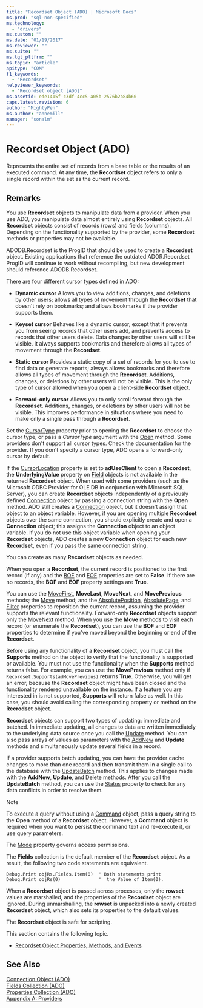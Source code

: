 ```yaml
---
title: "Recordset Object (ADO) | Microsoft Docs"
ms.prod: "sql-non-specified"
ms.technology:
  - "drivers"
ms.custom: ""
ms.date: "01/19/2017"
ms.reviewer: ""
ms.suite: ""
ms.tgt_pltfrm: ""
ms.topic: "article"
apitype: "COM"
f1_keywords: 
  - "Recordset"
helpviewer_keywords: 
  - "Recordset object [ADO]"
ms.assetid: ede1415f-c3df-4cc5-a05b-2576b2b84b60
caps.latest.revision: 6
author: "MightyPen"
ms.author: "annemill"
manager: "sonalm"
---
```

# Recordset Object (ADO)
Represents the entire set of records from a base table or the results of an executed command. At any time, the **Recordset** object refers to only a single record within the set as the current record.  
  
## Remarks  
 You use **Recordset** objects to manipulate data from a provider. When you use ADO, you manipulate data almost entirely using **Recordset** objects. All **Recordset** objects consist of records (rows) and fields (columns). Depending on the functionality supported by the provider, some **Recordset** methods or properties may not be available.  
  
 ADODB.Recordset is the ProgID that should be used to create a **Recordset** object. Existing applications that reference the outdated ADOR.Recordset ProgID will continue to work without recompiling, but new development should reference ADODB.Recordset.  
  
 There are four different cursor types defined in ADO:  
  
-   **Dynamic cursor** Allows you to view additions, changes, and deletions by other users; allows all types of movement through the **Recordset** that doesn't rely on bookmarks; and allows bookmarks if the provider supports them.  
  
-   **Keyset cursor** Behaves like a dynamic cursor, except that it prevents you from seeing records that other users add, and prevents access to records that other users delete. Data changes by other users will still be visible. It always supports bookmarks and therefore allows all types of movement through the **Recordset**.  
  
-   **Static cursor** Provides a static copy of a set of records for you to use to find data or generate reports; always allows bookmarks and therefore allows all types of movement through the **Recordset**. Additions, changes, or deletions by other users will not be visible. This is the only type of cursor allowed when you open a client-side **Recordset** object.  
  
-   **Forward-only cursor** Allows you to only scroll forward through the **Recordset**. Additions, changes, or deletions by other users will not be visible. This improves performance in situations where you need to make only a single pass through a **Recordset**.  
  
 Set the [CursorType](../../../ado/reference/ado-api/cursortype-property-ado.md) property prior to opening the **Recordset** to choose the cursor type, or pass a *CursorType* argument with the [Open](../../../ado/reference/ado-api/open-method-ado-recordset.md) method. Some providers don't support all cursor types. Check the documentation for the provider. If you don't specify a cursor type, ADO opens a forward-only cursor by default.  
  
 If the [CursorLocation](../../../ado/reference/ado-api/cursorlocation-property-ado.md) property is set to **adUseClient** to open a **Recordset**, the **UnderlyingValue** property on [Field](../../../ado/reference/ado-api/field-object.md) objects is not available in the returned **Recordset** object. When used with some providers (such as the Microsoft ODBC Provider for OLE DB in conjunction with Microsoft SQL Server), you can create **Recordset** objects independently of a previously defined [Connection](../../../ado/reference/ado-api/connection-object-ado.md) object by passing a connection string with the **Open** method. ADO still creates a [Connection](../../../ado/reference/ado-api/connection-object-ado.md) object, but it doesn't assign that object to an object variable. However, if you are opening multiple **Recordset** objects over the same connection, you should explicitly create and open a **Connection** object; this assigns the **Connection** object to an object variable. If you do not use this object variable when opening your **Recordset** objects, ADO creates a new **Connection** object for each new **Recordset**, even if you pass the same connection string.  
  
 You can create as many **Recordset** objects as needed.  
  
 When you open a **Recordset**, the current record is positioned to the first record (if any) and the [BOF](../../../ado/reference/ado-api/bof-eof-properties-ado.md) and [EOF](../../../ado/reference/ado-api/bof-eof-properties-ado.md) properties are set to **False**. If there are no records, the **BOF** and **EOF** property settings are **True**.  
  
 You can use the [MoveFirst](../../../ado/reference/ado-api/movefirst-movelast-movenext-and-moveprevious-methods-ado.md), **MoveLast**, **MoveNext**, and **MovePrevious** methods; the [Move](../../../ado/reference/ado-api/move-method-ado.md) method; and the [AbsolutePosition](../../../ado/reference/ado-api/absoluteposition-property-ado.md), [AbsolutePage](../../../ado/reference/ado-api/absolutepage-property-ado.md), and [Filter](../../../ado/reference/ado-api/filter-property.md) properties to reposition the current record, assuming the provider supports the relevant functionality. Forward-only **Recordset** objects support only the [MoveNext](../../../ado/reference/ado-api/movefirst-movelast-movenext-and-moveprevious-methods-ado.md) method. When you use the **Move** methods to visit each record (or enumerate the **Recordset**), you can use the **BOF** and **EOF** properties to determine if you've moved beyond the beginning or end of the **Recordset**.  
  
 Before using any functionality of a **Recordset** object, you must call the **Supports** method on the object to verify that the functionality is supported or available. You must not use the functionality when the **Supports** method returns false. For example, you can use the **MovePrevious** method only if `Recordset.Supports(adMovePrevious)` returns **True**. Otherwise, you will get an error, because the **Recordset** object might have been closed and the functionality rendered unavailable on the instance. If a feature you are interested in is not supported, **Supports** will return false as well. In this case, you should avoid calling the corresponding property or method on the **Recrodset** object.  
  
 **Recordset** objects can support two types of updating: immediate and batched. In immediate updating, all changes to data are written immediately to the underlying data source once you call the [Update](../../../ado/reference/ado-api/update-method.md) method. You can also pass arrays of values as parameters with the [AddNew](../../../ado/reference/ado-api/addnew-method-ado.md) and **Update** methods and simultaneously update several fields in a record.  
  
 If a provider supports batch updating, you can have the provider cache changes to more than one record and then transmit them in a single call to the database with the [UpdateBatch](../../../ado/reference/ado-api/updatebatch-method.md) method. This applies to changes made with the **AddNew**, **Update**, and [Delete](../../../ado/reference/ado-api/delete-method-ado-recordset.md) methods. After you call the **UpdateBatch** method, you can use the [Status](../../../ado/reference/ado-api/status-property-ado-recordset.md) property to check for any data conflicts in order to resolve them.  
  
> [!NOTE]
>  To execute a query without using a [Command](../../../ado/reference/ado-api/command-object-ado.md) object, pass a query string to the **Open** method of a **Recordset** object. However, a **Command** object is required when you want to persist the command text and re-execute it, or use query parameters.  
  
 The [Mode](../../../ado/reference/ado-api/mode-property-ado.md) property governs access permissions.  
  
 The **Fields** collection is the default member of the **Recordset** object. As a result, the following two code statements are equivalent.  
  
```  
Debug.Print objRs.Fields.Item(0)  ' Both statements print   
Debug.Print objRs(0)              '  the Value of Item(0).  
```  
  
 When a **Recordset** object is passed across processes, only the **rowset** values are marshalled, and the properties of the **Recordset** object are ignored. During unmarshalling, the **rowset** is unpacked into a newly created **Recordset** object, which also sets its properties to the default values.  
  
 The **Recordset** object is safe for scripting.  
  
 This section contains the following topic.  
  
-   [Recordset Object Properties, Methods, and Events](../../../ado/reference/ado-api/recordset-object-properties-methods-and-events.md)  
  
## See Also  
 [Connection Object (ADO)](../../../ado/reference/ado-api/connection-object-ado.md)   
 [Fields Collection (ADO)](../../../ado/reference/ado-api/fields-collection-ado.md)   
 [Properties Collection (ADO)](../../../ado/reference/ado-api/properties-collection-ado.md)   
 [Appendix A: Providers](../../../ado/guide/appendixes/appendix-a-providers.md)
